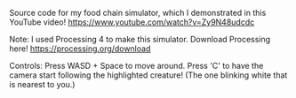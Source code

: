 Source code for my food chain simulator, which I demonstrated in this YouTube video! https://www.youtube.com/watch?v=Zy9N48udcdc

Note: I used Processing 4 to make this simulator. Download Processing here! https://processing.org/download

Controls: Press WASD + Space to move around. Press 'C' to have the camera start following the highlighted creature! (The one blinking white that is nearest to you.)
